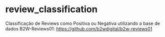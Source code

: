 # review_classification

Classificação de Reviews como Positiva ou Negativa utilizando a base de dados B2W-Reviews01: https://github.com/b2wdigital/b2w-reviews01

